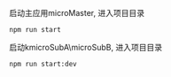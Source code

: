 启动主应用microMaster, 进入项目目录
```
npm run start
```

启动kmicroSubA\microSubB, 进入项目目录
```
npm run start:dev
```